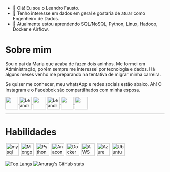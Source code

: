 - 👋 Olá! Eu sou o Leandro Fausto.
- 👀 Tenho interesse em dados em geral e gostaria de atuar como Engenheiro de Dados.
- 🌱 Atualmente estou aprendendo SQL/NoSQL, Python, Linux, Hadoop, Docker e Airflow.

# Sobre mim

Sou o pai da Maria que acaba de fazer dois aninhos. Me formei em Administração, porém sempre me interessei por tecnologia e dados. Há alguns meses venho me preparando na tentativa 
de migrar minha carreira.

Se quiser me conhecer, meu whatsApp e redes sociais estão abaixo. Ah! O Instagram e o Facebbok são compartilhados com minha esposa.

<a href= "https://api.whatsapp.com/send?phone=5521987938866&text=Ol%C3%A1%20Leandro!%20Vi%20o%20seu%20github.%20Podemos%20conversar%3F" target="_blank" >
  <img  align="center" src="https://image.flaticon.com/icons/png/512/220/220236.png" width='40' style="max-width:100%;"/> 
</a>

<a href = "mailto:lfausto.leandro@gmail.com" target="_blank">
  <img align="center" alt="Leandro-gmail" width="40" src="https://cdn-icons.flaticon.com/png/128/2875/premium/2875435.png?token=exp=1644012297~hmac=3be2358a5cfe902778ab30a08ba988c8" style="max-width:100%;">
</a>

<a href="https://www.facebook.com/profile.php?id=100003586308259" target="_blank">
  <img  align="center" src="https://cdn-icons-png.flaticon.com/128/2111/2111398.png" width='40' style="max-width:100%;"/>
</a>

<a href="https://www.linkedin.com/in/leandro-rodrigues-fausto-8161b0172/" target="_blank">
  <img align="center" alt="Leandro-linkedin" width="40" src="https://cdn-icons-png.flaticon.com/128/174/174857.png" style="max-width:100%;">
</a>

<a href="https://twitter.com/LeandroLfausto" target="_blank">
  <img  align="center"  src="https://cdn-icons.flaticon.com/png/128/3256/premium/3256013.png?token=exp=1644005788~hmac=a3a439e255b9cfbf34daf25c0947721b" width='40' style="max-width:100%;"/>
</a>

<a href="https://www.instagram.com/_leandro_tamiris/" target="_blank">
  <img  align="center"  src="https://cdn-icons-png.flaticon.com/128/1409/1409946.png" width='40' style="max-width:100%;"/>
</a>

<hr />

# Habilidades

<img src="https://cdn.jsdelivr.net/gh/devicons/devicon/icons/mysql/mysql-original-wordmark.svg" alt="mysql" widtf="40" height="40" style="max-width:100%;margin: 0 2px;"/></img>
<img src="https://cdn.jsdelivr.net/gh/devicons/devicon/icons/mongodb/mongodb-plain-wordmark.svg" alt="Mongo" widtf="40" height="40" style="max-width:100%;margin: 0 2px;"/></img>
<img src="https://cdn.jsdelivr.net/gh/devicons/devicon/icons/python/python-original.svg" alt="Python" widtf="40" height="40" style="max-width:100%;margin: 0 2px;"/></img>
<img src="https://cdn.jsdelivr.net/gh/devicons/devicon/icons/jupyter/jupyter-original-wordmark.svg" alt="Anaconda" widtf="40" height="40" style="max-width:100%;margin: 0 2px;"/></img>
<img src="https://cdn.jsdelivr.net/gh/devicons/devicon/icons/docker/docker-original.svg" alt="Docker" widtf="40" height="40" style="max-width:100%;margin: 0 2px;"/></img>
<img src="https://cdn.jsdelivr.net/gh/devicons/devicon/icons/amazonwebservices/amazonwebservices-original-wordmark.svg" alt="AWS" widtf="40" height="40" style="max-width:100%;margin: 0 2px;"/></img>
<img src="https://cdn.jsdelivr.net/gh/devicons/devicon/icons/azure/azure-original-wordmark.svg" alt="Azure" widtf="40" height="40" style="max-width:100%;margin: 0 2px;"/></img>
<img src="https://cdn.jsdelivr.net/gh/devicons/devicon/icons/ubuntu/ubuntu-plain-wordmark.svg" alt="Ubuntu" widtf="40" height="40" style="max-width:100%;margin: 0 2px;"/></img>

[![Top Langs](https://github-readme-stats.vercel.app/api/top-langs/?username=LeandroRFausto)](https://github.com/LeandroRFausto/github-readme-stats)
![Anurag's GitHub stats](https://github-readme-stats.vercel.app/api?username=LeandroRFausto&show_icons=true&theme=tokyonight)
